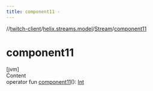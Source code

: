 ```yaml
---
title: component11 -
---
```

//[twitch-client](../../index.md)/[helix.streams.model](../index.md)/[Stream](index.md)/[component11](component11.md)



# component11  
[jvm]  
Content  
operator fun [component11](component11.md)(): [Int](https://kotlinlang.org/api/latest/jvm/stdlib/kotlin/-int/index.html)  



